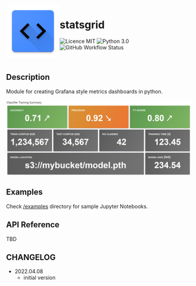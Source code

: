 <img alt="Icon" src="https://raw.githubusercontent.com/thiagoolsilva/cryptography-cli/main/misc/app_icon.png" align="left" hspace="1" vspace="1">

# statsgrid

![Licence MIT](https://img.shields.io/github/license/pkubiak/statsgrid)
![Python 3.0](https://img.shields.io/badge/python-%3E%3D3.7-brightgreen)
![GitHub Workflow Status](https://img.shields.io/github/workflow/status/pkubiak/statsgrid/Python%20package)


</br>

## Description

Module for creating Grafana style metrics dashboards in python.

![Preview image](/misc/preview.jpg)

## Examples

Check [/examples](/examples) directory for sample Jupyter Notebooks.

## API Reference
TBD

## CHANGELOG

- 2022.04.08
    - initial version 